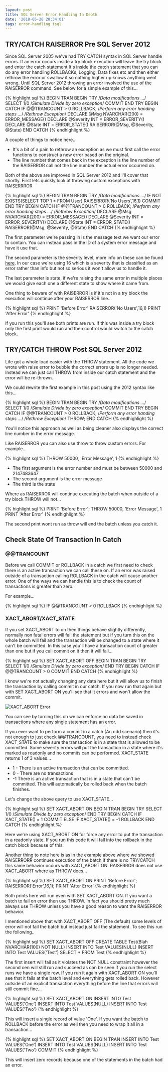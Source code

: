 ```yaml
---
layout: post
title: SQL Server Error Handling In Depth
date: '2018-05-20 20:34:01'
tags: error-handling tsql
---
```

## TRY/CATCH RAISERROR Pre SQL Server 2012 ##
Since SQL Server 2005 we've had TRY CATCH syntax in SQL Server handle errors. If an error occurs inside a try block execution will leave the try block and enter the catch statement It's inside the catch statement that you can do any error handling ROLLBACKs, Logging, Data fixes etc and then either rethrow the error or swallow it so nothing higher up knows anything went wrong. Until SQL Server 2012 throwing an error involved the use of the RAISERROR command. See below for a simple example of this...

{% highlight sql %}
BEGIN TRAN
BEGIN TRY
   /*Data modifications
   ...*/
   SELECT 1/0 /*Simulate Divide by zero exception*/
   COMMIT
END TRY
BEGIN CATCH
   IF @@TRANCOUNT > 0
      ROLLBACK;
   /*Perform any error handing steps
   ...*/
   /*Rethrow Exception*/
   DECLARE @Msg NVARCHAR(200) = ERROR_MESSAGE()
   DECLARE @Severity INT = ERROR_SEVERITY()
   DECLARE @State INT = ERROR_STATE()
   RAISERROR(@Msg, @Severity, @State)
END CATCH
{% endhighlight %}

A couple of things to notice here...

- It's a bit of a pain to rethrow an exception as we must first call the error functions to construct a new error based on the original.
- The line number that comes back in the exception is the line number of the RAISERROR call not the line number the actual error occurred on.

Both of the above are improved in SQL Server 2012 and I'll cover that shortly. First lets quickly look at throwing custom exceptions with RAISERRROR

{% highlight sql %}
BEGIN TRAN
BEGIN TRY
   /*Data modifications
   ...*/
   IF NOT EXISTS(SELECT TOP 1 * FROM User)
      RAISERROR('No Users',16,1)
   COMMIT
END TRY
BEGIN CATCH
   IF @@TRANCOUNT > 0
      ROLLBACK;
   /*Perform any error handing steps
   ...*/
   /*Rethrow Exception*/
   DECLARE @Msg NVARCHAR(200) = ERROR_MESSAGE()
   DECLARE @Severity INT = ERROR_SEVERITY()
   DECLARE @State INT = ERROR_STATE()
   RAISERROR(@Msg, @Severity, @State)
END CATCH
{% endhighlight %}

The first parameter we're passing in is the message text we want our error to contain. You can instead pass in the ID of a system error message and have it use that.

The second parameter is the severity level, more info on these can be found [here](https://docs.microsoft.com/en-us/sql/relational-databases/errors-events/database-engine-error-severities?view=sql-server-2017). In our case we're using 16 which is a severity that is classified as an error rather than info but not so serious it won't allow us to handle it.

The last parameter is state, if we're raising the same error in multiple places we would give each one a different state to show where it came from.

One thing to beware of with RAISERROR is if it's not in a try block the execution will continue after your RAISERROR line...

{% highlight sql %}
PRINT 'Before Error'
RAISERROR('No Users',16,1)
PRINT 'After Error'
{% endhighlight %}

If you run this you'll see both prints are run. If this was inside a try block only the first print would run and then control would switch to the catch block.

## TRY/CATCH THROW Post SQL Server 2012 ##
Life got a whole load easier with the THROW statement. All the code we wrote with raise error to bubble the correct errors up is no longer needed. Instead we can just call THROW from inside our catch statement and the error will be re-thrown.

We could rewrite the first example in this post using the 2012 syntax like this...

{% highlight sql %}
BEGIN TRAN
BEGIN TRY
   /*Data modifications
   ...*/
   SELECT 1/0 /*Simulate Divide by zero exception*/
   COMMIT
END TRY
BEGIN CATCH
   IF @@TRANCOUNT > 0
      ROLLBACK;
   /*Perform any error handing steps
   ...*/
   /*Rethrow Exception*/
   THROW;
END CATCH
{% endhighlight %}

You'll notice this approach as well as being cleaner also displays the correct line number in the error message.

Like RAISERROR you can also use throw to throw custom errors. For example...

{% highlight sql %}
THROW 50000, 'Error Message', 1
{% endhighlight %}

- The first argument is the error number and must be between 50000  and 2147483647
- The second argument is the error message
- The third is the state

Where as RAISERROR will continue executing the batch when outside of a try block THROW will not...

{% highlight sql %}
PRINT 'Before Error';
THROW 50000, 'Error Message', 1
PRINT 'After Error'
{% endhighlight %}

The second print wont run as throw will end the batch unless you catch it.

## Check State Of Transaction In Catch ##

### @@TRANCOUNT ###
Before we call COMMIT or ROLLBACK in a catch we first need to check there is an active transaction we can call these on. If an error was raised outside of a transaction calling ROLLBACK in the catch will cause another error. One of the ways we can handle this is to check the count of transactions is greater than zero.

For example...

{% highlight sql %}
IF @@TRANCOUNT > 0
    ROLLBACK
{% endhighlight %}

### XACT_ABORT/XACT_STATE  ###
If you set XACT_ABORT to on then things behave slightly differently, normally non fatal errors will fail the statement but if you turn this on the whole batch will fail and the transaction will be changed to a state where it can't be committed. In this case you'll have a transaction count of greater than one but if you call commit on it then it will fail...

{% highlight sql %}
SET XACT_ABORT OFF
BEGIN TRAN
BEGIN TRY
   SELECT 1/0 /*Simulate Divide by zero exception*/
END TRY
BEGIN CATCH
   IF @@TRANCOUNT > 0
      COMMIT
END CATCH
{% endhighlight %}

I know we're not actually changing any data here but it will allow us to finish the transaction by calling commit in our catch. If you now run that again but with SET XACT_ABORT ON you'll see that it errors and won't allow the commit.

![XACT_ABORT Error]({{site.url}}/content/images/2018-error-handling/xact.PNG)

You can see by turning this on we can enforce no data be saved in transactions where any single statement has an error.

If you ever want to perform a commit in a catch (An odd scenario) then it's not enough to just check @@TRANCOUNT, you need to instead check XACT_STATE to make sure the transaction is in a state that is allowed to be committed. Some severity errors will put the transaction in a state where it's marked as readonly and no commits can be performed. XACT_STATE returns 1 of 3 values...

- 1 - There is an active transaction that can be committed.
- 0 - There are no transactions
- -1 There is an active transaction that is in a state that can't be committed. This will automatically be rolled back when the batch finishes.

Let's change the above query to use XACT_STATE...

{% highlight sql %}
SET XACT_ABORT ON
BEGIN TRAN
BEGIN TRY
   SELECT 1/0 /*Simulate Divide by zero exception*/
END TRY
BEGIN CATCH
   IF XACT_STATE() = 1
      COMMIT
   ELSE IF XACT_STATE() = -1
      ROLLBACK
END CATCH
{% endhighlight %}

Here we're using XACT_ABORT ON for force any error to put the transaction in a readonly state. If you run this code it will fall into the rollback in the catch block because of this.

Another thing to note here is as in the example above where we showed RAISERRORR continues execution of the batch if there is no TRY/CATCH this same behavior occurs with XACT_ABORT ON. RAISERROR does not use XACT_ABORT where as THROW does...

{% highlight sql %}
SET XACT_ABORT ON
PRINT 'Before Error';
RAISERROR('Error',16,1);
PRINT 'After Error'
{% endhighlight %}

Both prints here will run even with SET XACT_ABORT ON. If you want a batch to fail on error then use THROW. In fact you should pretty much always use THROW unless you have a good reason to want the RAISERROR behavior.

I mentioned above that with XACT_ABORT OFF (The default) some levels of error will not fail the batch but instead just fail the statement. To see this run the following..

{% highlight sql %}
SET XACT_ABORT OFF
CREATE TABLE Test(Blah NVARCHAR(100) NOT NULL)
INSERT INTO Test VALUES(NULL)
INSERT INTO Test VALUES('Test')
SELECT * FROM Test
{% endhighlight %}

The first insert will fail as it violates the NOT NULL constraint however the second oen will still run and succeed as can be seen if you run the select runs we have a single row. If you run it again with XACT_ABORT ON you'll see that it fails at the batch level and everything gets rolled back. However outside of an explicit transaction everything before the line that errors will still commit fine...

{% highlight sql %}
SET XACT_ABORT ON
INSERT INTO Test VALUES('One')
INSERT INTO Test VALUES(NULL)
INSERT INTO Test VALUES('Two')
{% endhighlight %}

This will insert a single record of value 'One'. If you want the batch to ROLLBACK before the error as well then you need to wrap it all in a transaction...

{% highlight sql %}
SET XACT_ABORT ON
BEGIN TRAN
INSERT INTO Test VALUES('One')
INSERT INTO Test VALUES(NULL)
INSERT INTO Test VALUES('Two')
COMMIT
{% endhighlight %}

This will insert zero records because one of the statements in the batch had an error.
